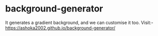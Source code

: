 # background-generator
It generates a gradient background, and we can customise it too.
Visit:-  https://ashoka2002.github.io/background-generator/
